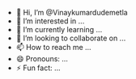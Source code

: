 - 👋 Hi, I’m @Vinaykumardudemetla
- 👀 I’m interested in ...
- 🌱 I’m currently learning ...
- 💞️ I’m looking to collaborate on ...
- 📫 How to reach me ...
- 😄 Pronouns: ...
- ⚡ Fun fact: ...

<!---
Vinaykumardudemetla/Vinaykumardudemetla is a ✨ special ✨ repository because its `README.md` (this file) appears on your GitHub profile.
You can click the Preview link to take a look at your changes.
--->
